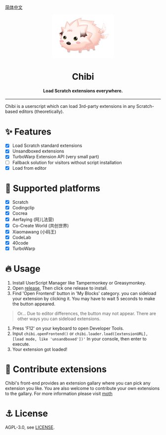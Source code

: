 [简体中文](./README-zh_CN.md)

<div align="center">

<img alt="logo" src="./assets/chibi.png" width="200px">

# Chibi
#### Load Scratch extensions everywhere.

</div>

---

Chibi is a userscript which can load 3rd-party extensions in any Scratch-based editors (theoretically).
# ✨ Features
- [x] Load Scratch standard extensions
- [x] Unsandboxed extensions
- [x] TurboWarp Extension API (very small part)
- [ ] Fallback solution for visitors without script installation
- [x] Load from editor

# 🌈 Supported platforms
- [x] Scratch
- [x] Codingclip
- [x] Cocrea
- [x] Aerfaying (阿儿法营)
- [x] Co-Create World (共创世界)
- [x] Xiaomawang (小码王)
- [x] CodeLab
- [x] 40code
- [x] TurboWarp

# 🔥 Usage
1. Install UserScript Manager like Tampermonkey or Greasymonkey.
2. Open [release](https://github.com/SimonShiki/chibi/releases), Then click one release to install.
3. Find 'Open Frontend' button in 'My Blocks' category. you can sideload your extension by clicking it. You may have to wait 5 seconds to make the button appeared.

> Or... Due to editor differences, the button may not appear. There are other ways you can sideload extensions.   

1. Press 'F12' on your keyboard to open Developer Tools.
2. Input ``chibi.openFrontend()`` or ``chibi.loader.load([extensionURL], [load mode, like 'unsandboxed'])'`` In your console, then enter to execute.
3. Your extension got loaded!

# 🥰 Contribute extensions
Chibi's front-end provides an extension gallary where you can pick any extension you like. You are also welcome to contribute your own extensions to the gallary. For more information please visit [moth](https://github.com/SimonShiki/moth)

# ⚓ License
AGPL-3.0, see [LICENSE](./LICENSE).
